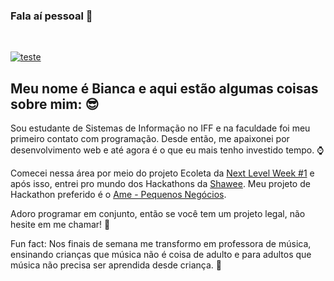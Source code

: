 


### Fala aí pessoal 👋
<br/>

[![teste](https://user-images.githubusercontent.com/37448340/87267194-5a2c8c80-c49d-11ea-95a5-993860580961.png)](https://www.linkedin.com/in/bkkater/)

## Meu nome é Bianca e aqui estão algumas coisas sobre mim: 😎

Sou estudante de Sistemas de Informação no IFF e na faculdade foi meu primeiro contato com programação. Desde então, me apaixonei por desenvolvimento web e até agora é o que eu mais tenho investido tempo. :watch:

Comecei nessa área por meio do projeto Ecoleta da [Next Level Week #1](https://blog.rocketseat.com.br/primeira-next-level-week/) e após isso, entrei pro mundo dos Hackathons da [Shawee](https://shawee.io/). Meu projeto de Hackathon preferido é o [Ame - Pequenos Negócios](https://github.com/bkkater/summit-mobile).

Adoro programar em conjunto, então se você tem um projeto legal, não hesite em me chamar! :muscle:

Fun fact: Nos finais de semana me transformo em professora de música, ensinando crianças que música não é coisa de adulto e para adultos que música não precisa ser aprendida desde criança. 🥁

